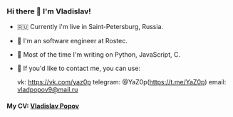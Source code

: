 ### Hi there 👋 I'm Vladislav!

- 🇷🇺 Currently i'm live in Saint-Petersburg, Russia.
- 🐍 I'm an software engineer at Rostec.
- 🤖 Most of the time I'm writing on Python, JavaScript, C.
- 👋 If you'd like to contact me, you can use:

    vk: https://vk.com/yaz0p 
    telegram: @YaZ0p(https://t.me/YaZ0p)
    email: vladpopov9@mail.ru


#### My CV: [Vladislav Popov](https://tabby-cicada-894.notion.site/38aa98ab1c634173ac4947cfd3835a80)
<!--
**yaz0p/yaz0p** is a ✨ _special_ ✨ repository because its `README.md` (this file) appears on your GitHub profile.

Here are some ideas to get you started:

- 🔭 I’m currently working on ...
- 🌱 I’m currently learning ...
- 👯 I’m looking to collaborate on ...
- 🤔 I’m looking for help with ...
- 💬 Ask me about ...
- 📫 How to reach me: ...
- 😄 Pronouns: ...
- ⚡ Fun fact: ...
-->
